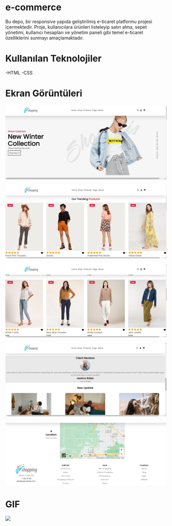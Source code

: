 # e-commerce
Bu depo, bir responsive yapıda geliştirilmiş e-ticaret platformu projesi içermektedir. Proje, kullanıcılara ürünleri listeleyip satın alma, sepet yönetimi, kullanıcı hesapları ve yönetim paneli gibi temel e-ticaret özelliklerini sunmayı amaçlamaktadır.

# Kullanılan Teknolojiler
-HTML
-CSS

# Ekran Görüntüleri

![](images/Ekran%20Alıntısı1.PNG)

![](images/Ekran%20Alıntısı2.PNG)

![](images/Ekran%20Alıntısı3.PNG)

![](images/Ekran%20Alıntısı4.PNG)

![](images/Ekran%20Alıntısı5.PNG)

# GIF

![](images/carrentalgif.gif)

